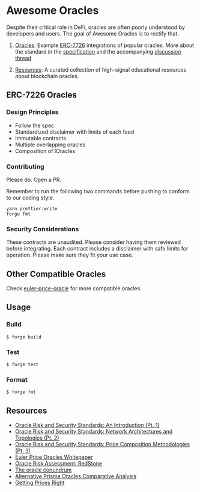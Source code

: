 # Awesome Oracles

Despite their critical role in DeFi, oracles are often poorly understood by developers and users. The goal of Awesome Oracles is to rectify that.

1. [Oracles](#erc-7226-oracles): Example [ERC-7726](https://ethereum-magicians.org/t/erc-7726-common-quote-oracle/20351) integrations of popular oracles. More about the standard in the [specification](./spec/spec.md) and the accompanying [discussion thread](https://ethereum-magicians.org/t/erc-7726-common-quote-oracle/20351).

1. [Resources](#resources): A curated collection of high-signal educational resources about blockchain oracles.

## ERC-7226 Oracles

### Design Principles

- Follow the spec
- Standardized disclaimer with limits of each feed
- Immutable contracts
- Multiple overlapping oracles
- Composition of IOracles

### Contributing

Please do. Open a PR.

Remember to run the following two commands before pushing to conform to our coding style.

```
yarn prettier:write
forge fmt
```

### Security Considerations

These contracts are unaudited. Please consider having them reviewed before integrating. Each contract includes a
disclaimer with safe limits for operation. Please make sure they fit your use case.

## Other Compatible Oracles

Check [euler-price-oracle](https://github.com/euler-xyz/euler-price-oracle) for more compatible oracles.

## Usage

### Build

```shell
$ forge build
```

### Test

```shell
$ forge test
```

### Format

```shell
$ forge fmt
```

## Resources

- [Oracle Risk and Security Standards: An Introduction (Pt. 1)](https://chaoslabs.xyz/posts/oracle-risk-and-security-standards-an-introduction)
- [Oracle Risk and Security Standards: Network Architectures and Topologies (Pt. 2)](https://chaoslabs.xyz/posts/oracle-risk-and-security-standards-network-architectures-and-topologies-pt-2)
- [Oracle Risk and Security Standards: Price Composition Methodologies (Pt. 3)](https://chaoslabs.xyz/posts/oracle-price-composition-methodologies)
- [Euler Price Oracles Whitepaper](https://github.com/euler-xyz/euler-price-oracle/blob/master/docs/whitepaper.md)
- [Oracle Risk Assessment: RedStone](https://hackmd.io/@PrismaRisk/RedStone)
- [The oracle conundrum](https://www.liquity.org/blog/the-oracle-conundrum)
- [Alternative Prisma Oracles Comparative Analysis](https://hackmd.io/@PrismaRisk/AlternativeOracles)
- [Getting Prices Right](https://hackernoon.com/getting-prices-right)